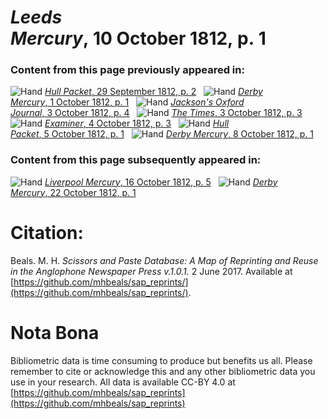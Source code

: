 # *Leeds Mercury*, 10 October 1812, p. 1  
  
### Content from this page previously appeared in:  
![Hand](http://scissorsandpaste.net/wp-content/uploads/2017/06/smallhandpointer.png) [*Hull Packet*, 29 September 1812, p. 2](https://mhbeals.github.io/sap_html/Hull-Packet/Hull-Packet-29-September-1812-p-2)  
![Hand](http://scissorsandpaste.net/wp-content/uploads/2017/06/smallhandpointer.png) [*Derby Mercury*, 1 October 1812, p. 1](https://mhbeals.github.io/sap_html/Derby-Mercury/Derby-Mercury-1-October-1812-p-1)  
![Hand](http://scissorsandpaste.net/wp-content/uploads/2017/06/smallhandpointer.png) [*Jackson's Oxford Journal*, 3 October 1812, p. 4](https://mhbeals.github.io/sap_html/Jackson's-Oxford-Journal/Jackson's-Oxford-Journal-3-October-1812-p-4)  
![Hand](http://scissorsandpaste.net/wp-content/uploads/2017/06/smallhandpointer.png) [*The Times*, 3 October 1812, p. 3](https://mhbeals.github.io/sap_html/The-Times/The-Times-3-October-1812-p-3)  
![Hand](http://scissorsandpaste.net/wp-content/uploads/2017/06/smallhandpointer.png) [*Examiner*, 4 October 1812, p. 3](https://mhbeals.github.io/sap_html/Examiner/Examiner-4-October-1812-p-3)  
![Hand](http://scissorsandpaste.net/wp-content/uploads/2017/06/smallhandpointer.png) [*Hull Packet*, 5 October 1812, p. 1](https://mhbeals.github.io/sap_html/Hull-Packet/Hull-Packet-5-October-1812-p-1)  
![Hand](http://scissorsandpaste.net/wp-content/uploads/2017/06/smallhandpointer.png) [*Derby Mercury*, 8 October 1812, p. 1](https://mhbeals.github.io/sap_html/Derby-Mercury/Derby-Mercury-8-October-1812-p-1)  
  
### Content from this page subsequently appeared in:  
![Hand](http://scissorsandpaste.net/wp-content/uploads/2017/06/smallhandpointer.png) [*Liverpool Mercury*, 16 October 1812, p. 5](https://mhbeals.github.io/sap_html/Liverpool-Mercury/Liverpool-Mercury-16-October-1812-p-5)  
![Hand](http://scissorsandpaste.net/wp-content/uploads/2017/06/smallhandpointer.png) [*Derby Mercury*, 22 October 1812, p. 1](https://mhbeals.github.io/sap_html/Derby-Mercury/Derby-Mercury-22-October-1812-p-1)  


# Citation: 

Beals. M. H. *Scissors and Paste Database: A Map of Reprinting and Reuse in the Anglophone Newspaper Press v.1.0.1.* 2 June 2017. Available at [https://github.com/mhbeals/sap_reprints/](https://github.com/mhbeals/sap_reprints/). 

# Nota Bona

Bibliometric data is time consuming to produce but benefits us all. Please remember to cite or acknowledge this and any other bibliometric data you use in your research. All data is available CC-BY 4.0 at [https://github.com/mhbeals/sap_reprints](https://github.com/mhbeals/sap_reprints)